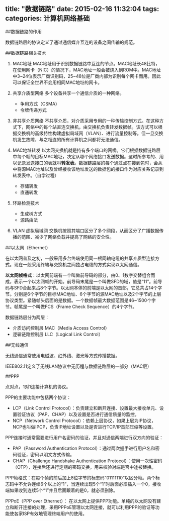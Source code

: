 title: "数据链路"
date: 2015-02-16 11:32:04
tags:
categories: 计算机网络基础
---

##数据链路的作用

数据链路层的协议定义了通过通信媒介互连的设备之间传输的规范。

##数据链路相关技术

1. MAC地址
MAC地址用于识别数据链路中互连的节点。MAC地址长48比特，在使用网卡（NIC）的情况下，MAC地址一般会被烧入到ROM中。MAC地址中3~24位表示厂商识别码，25~48位是厂商内部为识别每个网卡而用。因此可以保证全世界不会用相同MAC地址的网卡。

2. 共享介质型网络
多个设备共享一个通信介质的一种网络。
    - 争用方式（CSMA）
    - 令牌传递方式

3. 非共享介质网络
不共享介质，对介质采用专用的一种传输控制方式。在这种方式下，网络中的每个站直连交换机，由交换机负责转发数据帧。该方式可以根据交换机的高级特性构建虚拟局域网（VLAN）、进行流量控制等。但一旦交换机发生故障，与之相连的所有计算机之间都将无法通信。

<!-- more -->

4. MAC地址转发
以太网交换机就是持有多个端口的网桥。它们根据数据链路层中每个帧的目标MAC地址，决定从哪个网络接口发送数据。这时所参考的、用以记录发送接口的表就叫**转发表**。数据链路层的每个通过点在接到包时，会从中将源MAC地址以及曾经接收该地址发送的数据包的接口作为对应关系记录到转发表中。（自学过程）
    - 存储转发
    - 直通转发

5. 环路检测技术
    - 生成树方式
    - 源路由法

6. VLAN 虚拟局域网
交换机按照其端口区分了多个网段，从而区分了广播数据传播的范围、减少了网络负载并提高了网络的安全性。

##以太网（Ethernet）

在以太网普及之初，一般采用多台终端使用同一根同轴电缆的共享介质型连接方式。现在一般采用终端与交换机之间独占电缆的方式实现以太网通信。


**以太网帧格式**：以太网前端有一个叫做前导码的部分，由0、1数字交替组合而成，表示一个以太网帧的开始。前导码末尾是一个叫做SFD的域，值是“11”。前导码与SFD合起来占8个字节。以太网本体的前端是以太网的首部，它总共占14个字节。分别是6个字节的目标MAC地址、6个字节的源MAC地址以及2个字节的上层协议类型。紧随帧头后面的是数据。一个数据帧最大数据范围是46~1500个字节。帧尾是一个叫做FCS（Frame Check Sequence）的4个字节。

数据链路层分为两层：
- 介质访问控制层 MAC（Media Access Control）
- 逻辑链路控制层 LLC（Logical Link Control）

##无线通信

无线通信通常使用电磁波、红外线、激光等方式传播数据。

IEEE802.11定义了无线LAN协议中无历程与数据链路层的一部分（MAC层）

##PPP

点对点，1对1连接计算机的协议。

PPP的主要功能中包括两个协议：
- LCP（Link Control Protocol）：负责建立和断开连接、设置最大接收单元、设置验证协议（PAP、CHAP）以及设置是否进行通信质量的监控。
- NCP（Network Control Protocol）：依赖上层协议，如果上层为IP协议，NCP也叫做IPCP，负责IP地址设置以及是否进行TCP/IP首部压缩等设置。

PPP连接时通常需要进行用户名密码的验证，并且对通信两端进行双方向的验证：
- PAP（Password Authentication Protocol）：通过两次握手进行用户名和密码验证，密码以明文方式传输。
- CHAP（Challenge Handshake Authentication Protocol）：使用一次性密码（OTP），连接后还进行定期的密码交换，用来校验对端是否中途被替换。

PPP帧格式：在每个帧的前后加上8位字节的标志码“01111110”以区分帧。两个标志码中不允许连续6个以上的“1”，当连续出现5个“1”时后面必须插入一个0，接收端如果收到连续5个“1”并且后面跟着的是0，就必须删除。

PPPoE（PPP over Ethernet）： 在以太网上提供PPP功能。单纯的以太网没有建立和断开连接的处理，采用PPPoE管理以太网连接，就可以利用PPP的验证等功能使各家ISP有效地管理终端用户的使用。


